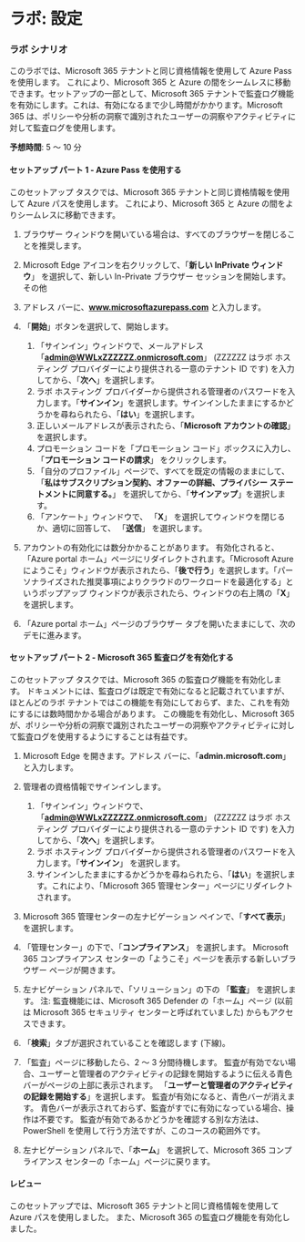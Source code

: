 ﻿---
lab:
    title: '設定'
---

# ラボ: 設定

### ラボ シナリオ

このラボでは、Microsoft 365 テナントと同じ資格情報を使用して Azure Pass を使用します。  これにより、Microsoft 365 と Azure の間をシームレスに移動できます。セットアップの一部として、Microsoft 365 テナントで監査ログ機能を有効にします。これは、有効になるまで少し時間がかかります。Microsoft 365 は、ポリシーや分析の洞察で識別されたユーザーの洞察やアクティビティに対して監査ログを使用します。

**予想時間**: 5 ～ 10 分

#### セットアップ パート 1 - Azure Pass を使用する
このセットアップ タスクでは、Microsoft 365 テナントと同じ資格情報を使用して Azure パスを使用します。  これにより、Microsoft 365 と Azure の間をよりシームレスに移動できます。

1. ブラウザー ウィンドウを開いている場合は、すべてのブラウザーを閉じることを推奨します。

1. Microsoft Edge アイコンを右クリックして、「**新しい InPrivate ウィンドウ**」 を選択して、新しい In-Private ブラウザー セッションを開始します。その他 

1. アドレス バーに、**www.microsoftazurepass.com** と入力します。  

1. 「**開始**」ボタンを選択して、開始します。

    1. 「サインイン」ウィンドウで、メールアドレス 「**admin@WWLxZZZZZZ.onmicrosoft.com**」 (ZZZZZZ はラボ ホスティング プロバイダーにより提供される一意のテナント ID です) を入力してから、「**次へ**」を選択します。
    1. ラボ ホスティング プロバイダーから提供される管理者のパスワードを入力します。「**サインイン**」を選択します。サインインしたままにするかどうかを尋ねられたら、「**はい**」を選択します。
    1. 正しいメールアドレスが表示されたら、「**Microsoft アカウントの確認**」 を選択します。
    1. プロモーション コードを「プロモーション コード」ボックスに入力し、「**プロモーション コードの請求**」 をクリックします。  
    1. 「自分のプロファイル」ページで、すべてを既定の情報のままにして、「**私はサブスクリプション契約、オファーの詳細、プライバシー ステートメントに同意する。**」 を選択してから、「**サインアップ**」を選択します。
    1. 「アンケート」ウィンドウで、 「**X**」 を選択してウィンドウを閉じるか、適切に回答して、 「**送信**」 を選択します。

1. アカウントの有効化には数分かかることがあります。  有効化されると、「Azure portal ホーム」ページにリダイレクトされます。「Microsoft Azure にようこそ」ウィンドウが表示されたら、「**後で行う**」を選択します。「パーソナライズされた推奨事項によりクラウドのワークロードを最適化する」というポップアップ ウィンドウが表示されたら、ウィンドウの右上隅の「**X**」を選択します。

1. 「Azure portal ホーム」ページのブラウザー タブを開いたままにして、次のデモに進みます。

#### セットアップ パート 2 - Microsoft 365 監査ログを有効化する
このセットアップ タスクでは、Microsoft 365 の監査ログ機能を有効化します。  ドキュメントには、監査ログは既定で有効になると記載されていますが、ほとんどのラボ テナントではこの機能を有効にしておらず、また、これを有効にするには数時間かかる場合があります。  この機能を有効化し、Microsoft 365 が、ポリシーや分析の洞察で識別されたユーザーの洞察やアクティビティに対して監査ログを使用するようにすることは有益です。

1. Microsoft Edge を開きます。アドレス バーに、「**admin.microsoft.com**」と入力します。

1. 管理者の資格情報でサインインします。
    1. 「サインイン」ウィンドウで、「**admin@WWLxZZZZZZ.onmicrosoft.com**」 (ZZZZZZ はラボ ホスティング プロバイダーにより提供される一意のテナント ID です) を入力してから、「**次へ**」を選択します。
    1. ラボ ホスティング プロバイダーから提供される管理者のパスワードを入力します。「**サインイン**」 を選択します。
    1. サインインしたままにするかどうかを尋ねられたら、「**はい**」を選択します。これにより、「Microsoft 365 管理センター」ページにリダイレクトされます。

1. Microsoft 365 管理センターの左ナビゲーション ペインで、「**すべて表示**」 を選択します。

1. 「管理センター」の下で、「**コンプライアンス**」 を選択します。  Microsoft 365 コンプライアンス センターの「ようこそ」ページを表示する新しいブラウザー ページが開きます。  

1. 左ナビゲーション パネルで、「ソリューション」の下の 「**監査**」 を選択します。  注: 監査機能には、Microsoft 365 Defender の「ホーム」ページ (以前は Microsoft 365 セキュリティ センターと呼ばれていました) からもアクセスできます。

1. 「**検索**」タブが選択されていることを確認します (下線)。

1. 「監査」ページに移動したら、2 ～ 3 分間待機します。  監査が有効でない場合、ユーザーと管理者のアクティビティの記録を開始するように伝える青色バーがページの上部に表示されます。  「**ユーザーと管理者のアクティビティの記録を開始する**」を選択します。  監査が有効になると、青色バーが消えます。  青色バーが表示されておらず、監査がすでに有効になっている場合、操作は不要です。  監査が有効であるかどうかを確認する別な方法は、PowerShell を使用して行う方法ですが、このコースの範囲外です。

1. 左ナビゲーション パネルで、「**ホーム**」 を選択して、Microsoft 365 コンプライアンス センターの「ホーム」ページに戻ります。

#### レビュー

このセットアップでは、Microsoft 365 テナントと同じ資格情報を使用して Azure パスを使用しました。  また、Microsoft 365 の監査ログ機能を有効化しました。